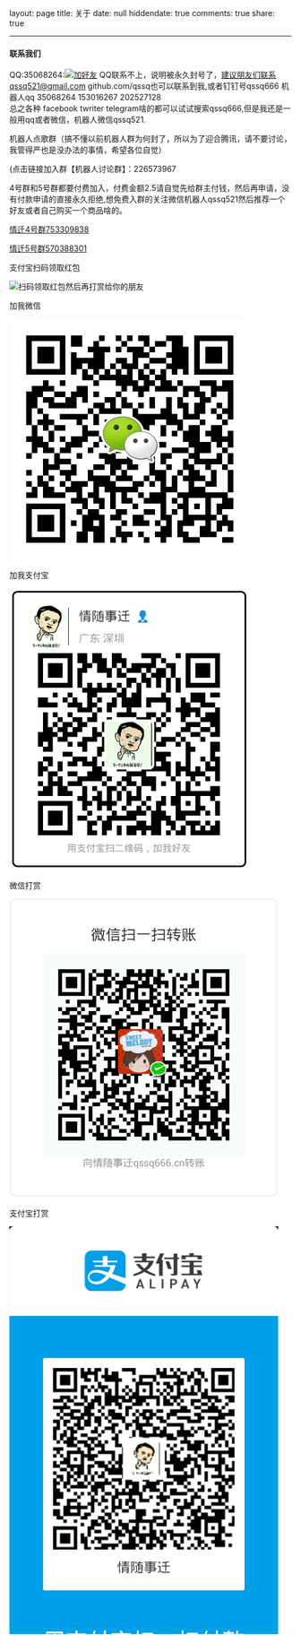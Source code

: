 layout: page
title: 关于
date: null
hiddendate: true
comments: true
share: true

---

#### 联系我们



 QQ:35068264:[![加好友](http://wpa.qq.com/pa?p=1:35062864:10 "点击这里给我发送消息")](http://b.qq.com/webc.htm?new=0&sid=35068264&o=情随事迁&q=7)
 QQ联系不上，说明被永久封号了，建议朋友们联系qssq521@gmail.com
 github.com/qssq也可以联系到我,或者钉钉号qssq666 机器人qq 35068264 153016267 202527128  
 总之各种 facebook twriter telegram啥的都可以试试搜索qssq666,但是我还是一般用qq或者微信，机器人微信qssq521.
 

 机器人点歌群（搞不懂以前机器人群为何封了，所以为了迎合腾讯，请不要讨论，我管得严也是没办法的事情，希望各位自觉）<br/>


 
 (点击链接加入群【机器人讨论群】：226573967
 
 4号群和5号群都要付费加入，付费金额2.5请自觉先给群主付钱，然后再申请，没有付款申请的直接永久拒绝,想免费入群的关注微信机器人qssq521然后推荐一个好友或者自己购买一个商品啥的。


[情迁4号群753309838](https://jq.qq.com/?_wv=1027&k=54gYRGk)


[情迁5号群570388301](https://jq.qq.com/?_wv=1027&k=5lpzo6J)







支付宝扫码领取红包

![扫码领取红包然后再打赏给你的朋友](http://lojunX.github.io/qssq666/scanredpacket.jpg)

加我微信

![加我微信](/qssq666/wx_addfriend.png "加我微信")


加我支付宝

![加我支付宝](/qssq666/alipay_addfriend.jpg "alipay_addfriend")

微信打赏

![二维码](/qssq666/wx_pay.png "微信打赏")


支付宝打赏

 ![二维码](/qssq666/alipay_pay.jpg "支付宝付款")